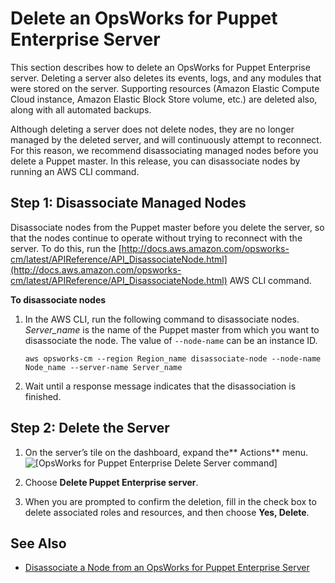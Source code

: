 # Delete an OpsWorks for Puppet Enterprise Server<a name="opspup-delete-server"></a>

This section describes how to delete an OpsWorks for Puppet Enterprise server\. Deleting a server also deletes its events, logs, and any modules that were stored on the server\. Supporting resources \(Amazon Elastic Compute Cloud instance, Amazon Elastic Block Store volume, etc\.\) are deleted also, along with all automated backups\.

Although deleting a server does not delete nodes, they are no longer managed by the deleted server, and will continuously attempt to reconnect\. For this reason, we recommend disassociating managed nodes before you delete a Puppet master\. In this release, you can disassociate nodes by running an AWS CLI command\.

## Step 1: Disassociate Managed Nodes<a name="w2ab1b7c37b7"></a>

Disassociate nodes from the Puppet master before you delete the server, so that the nodes continue to operate without trying to reconnect with the server\. To do this, run the [http://docs.aws.amazon.com/opsworks-cm/latest/APIReference/API_DisassociateNode.html](http://docs.aws.amazon.com/opsworks-cm/latest/APIReference/API_DisassociateNode.html) AWS CLI command\.

**To disassociate nodes**

1. In the AWS CLI, run the following command to disassociate nodes\. *Server\_name* is the name of the Puppet master from which you want to disassociate the node\. The value of `--node-name` can be an instance ID\.

   ```
   aws opsworks-cm --region Region_name disassociate-node --node-name Node_name --server-name Server_name
   ```

1. Wait until a response message indicates that the disassociation is finished\.

## Step 2: Delete the Server<a name="w2ab1b7c37b9"></a>

1. On the server’s tile on the dashboard, expand the** Actions** menu\.  
![\[OpsWorks for Puppet Enterprise Delete Server command\]](http://docs.aws.amazon.com/opsworks/latest/userguide/images/opspup_prop_delete.png)

1. Choose **Delete Puppet Enterprise server**\.

1. When you are prompted to confirm the deletion, fill in the check box to delete associated roles and resources, and then choose **Yes, Delete**\.

## See Also<a name="w2ab1b7c37c11"></a>
+ [Disassociate a Node from an OpsWorks for Puppet Enterprise Server](opspup-disassociate-node.md)